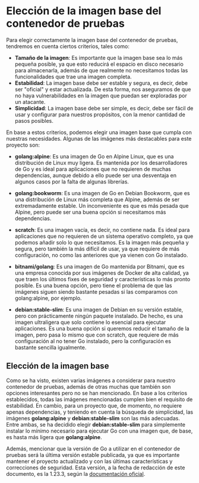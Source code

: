 # Elección de la imagen base del contenedor de pruebas

Para elegir correctamente la imagen base del contenedor de pruebas, tendremos en cuenta ciertos criterios, tales como:

- **Tamaño de la imagen**: Es importante que la imagen base sea lo más pequeña posible, ya que esto reducirá el espacio en disco necesario para almacenarla, además de que realmente no necesitamos todas las funcionalidades que trae una imagen completa.
- **Estabilidad**: La imagen base debe ser estable y segura, es decir, debe ser "oficial" y estar actualizada. De esta forma, nos aseguramos de que no haya vulnerabilidades en la imagen que puedan ser exploradas por un atacante.
- **Simplicidad**: La imagen base debe ser simple, es decir, debe ser fácil de usar y configurar para nuestros propósitos, con la menor cantidad de pasos posibles.

En base a estos criterios, podemos elegir una imagen base que cumpla con nuestras necesidades. Algunas de las imágenes más destacables para este proyecto son:

- **golang:alpine**: Es una imagen de Go en Alpine Linux, que es una distribución de Linux muy ligera. Es mantenida por los desarrolladores de Go y es ideal para aplicaciones que no requieren de muchas dependencias, aunque debido a ello puede ser una desventaja en algunos casos por la falta de algunas librerías.

- **golang:bookworm**: Es una imagen de Go en Debian Bookworm, que es una distribución de Linux más completa que Alpine, además de ser extremadamente estable. Un inconveniente es que es más pesada que Alpine, pero puede ser una buena opción si necesitamos más dependencias.

- **scratch**: Es una imagen vacía, es decir, no contiene nada. Es ideal para aplicaciones que no requieren de un sistema operativo completo, ya que podemos añadir solo lo que necesitamos. Es la imagen más pequeña y segura, pero también la más difícil de usar, ya que requiere de más configuración, no como las anteriores que ya vienen con Go instalado.

- **bitnami/golang**: Es una imagen de Go mantenida por Bitnami, que es una empresa conocida por sus imágenes de Docker de alta calidad, ya que traen los últimos fixes de seguridad y características lo más pronto posible. Es una buena opción, pero tiene el problema de que las imágenes siguen siendo bastante pesadas si las comparamos con golang:alpine, por ejemplo.

- **debian:stable-slim**: Es una imagen de Debian en su versión estable, pero con prácticamente ningún paquete instalado. De hecho, es una imagen ultraligera que solo contiene lo esencial para ejecutar aplicaciones. Es una buena opción si queremos reducir el tamaño de la imagen, pero pasa lo mismo que con scratch, que requiere de más configuración al no tener Go instalado, pero la configuración es bastante sencilla igualmente.


## Elección de la imagen base

Como se ha visto, existen varias imágenes a considerar para nuestro contenedor de pruebas, además de otras muchas que también son opciones interesantes pero no se han mencionado. En base a los criterios establecidos, todas las imágenes mencionadas cumplen bien el requisito de estabilidad. En cambio, para un proyecto que, de momento, no requiere apenas dependencias, y teniendo en cuenta la búsqueda de simplicidad, las imágenes **golang:alpine** y **debian:stable-slim** son las más adecuadas. Entre ambas, se ha decidido elegir **debian:stable-slim** para simplemente instalar lo mínimo necesario para ejecutar Go con una imagen que, de base, es hasta más ligera que **golang:alpine**.

Además, mencionar que la versión de Go a utilizar en el contenedor de pruebas será la última versión estable publicada, ya que es importante mantener el proyecto actualizado y con las últimas características y correcciones de seguridad. Esta versión, a la fecha de redacción de este documento, es la 1.23.3, según la [documentación oficial](https://go.dev/dl/).